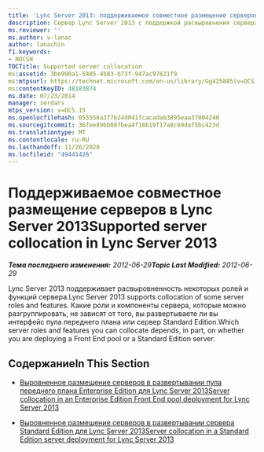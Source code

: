 ```yaml
---
title: 'Lync Server 2013: поддерживаемое совместное размещение серверов'
description: Сервер Lync Server 2013 с поддержкой расвыровнения сервера.
ms.reviewer: ''
ms.author: v-lanac
author: lanachin
f1.keywords:
- NOCSH
TOCTitle: Supported server collocation
ms:assetid: 3be990a1-5485-4b83-b73f-947ac97821f9
ms:mtpsurl: https://technet.microsoft.com/en-us/library/Gg425885(v=OCS.15)
ms:contentKeyID: 48183874
ms.date: 07/23/2014
manager: serdars
mtps_version: v=OCS.15
ms.openlocfilehash: 055556a3f7b24d041fcacada63895eaa37004240
ms.sourcegitcommit: 36fee89bb887bea4f18b19f17a8c69daf5bc423d
ms.translationtype: MT
ms.contentlocale: ru-RU
ms.lasthandoff: 11/26/2020
ms.locfileid: "49441426"
---
```

# <a name="supported-server-collocation-in-lync-server-2013"></a><span data-ttu-id="6605c-103">Поддерживаемое совместное размещение серверов в Lync Server 2013</span><span class="sxs-lookup"><span data-stu-id="6605c-103">Supported server collocation in Lync Server 2013</span></span>

<div data-xmlns="http://www.w3.org/1999/xhtml">

<div class="topic" data-xmlns="http://www.w3.org/1999/xhtml" data-msxsl="urn:schemas-microsoft-com:xslt" data-cs="https://msdn.microsoft.com/">

<div data-asp="https://msdn2.microsoft.com/asp">



</div>

<div id="mainSection">

<div id="mainBody"><span data-ttu-id="6605c-104">

<span> </span></span><span class="sxs-lookup"><span data-stu-id="6605c-104">

<span> </span></span></span>

<span data-ttu-id="6605c-105">_**Тема последнего изменения:** 2012-06-29_</span><span class="sxs-lookup"><span data-stu-id="6605c-105">_**Topic Last Modified:** 2012-06-29_</span></span>

<span data-ttu-id="6605c-106">Lync Server 2013 поддерживает расвыровненность некоторых ролей и функций сервера.</span><span class="sxs-lookup"><span data-stu-id="6605c-106">Lync Server 2013 supports collocation of some server roles and features.</span></span> <span data-ttu-id="6605c-107">Какие роли и компоненты сервера, которые можно разгруппировать, не зависят от того, вы развертываете ли вы интерфейс пула переднего плана или сервер Standard Edition.</span><span class="sxs-lookup"><span data-stu-id="6605c-107">Which server roles and features you can collocate depends, in part, on whether you are deploying a Front End pool or a Standard Edition server.</span></span>

<div>

## <a name="in-this-section"></a><span data-ttu-id="6605c-108">Содержание</span><span class="sxs-lookup"><span data-stu-id="6605c-108">In This Section</span></span>

  - [<span data-ttu-id="6605c-109">Выровненное размещение серверов в развертывании пула переднего плана Enterprise Edition для Lync Server 2013</span><span class="sxs-lookup"><span data-stu-id="6605c-109">Server collocation in an Enterprise Edition Front End pool deployment for Lync Server 2013</span></span>](lync-server-2013-server-collocation-in-an-enterprise-edition-front-end-pool-deployment.md)

  - [<span data-ttu-id="6605c-110">Выровненное размещение серверов в развертывании сервера Standard Edition для Lync Server 2013</span><span class="sxs-lookup"><span data-stu-id="6605c-110">Server collocation in a Standard Edition server deployment for Lync Server 2013</span></span>](lync-server-2013-server-collocation-in-a-standard-edition-server-deployment.md)

<span data-ttu-id="6605c-111"></div>

</div>

<span> </span>

</div>

</div>

</span><span class="sxs-lookup"><span data-stu-id="6605c-111"></div>

</div>

<span> </span>

</div>

</div>

</span></span></div>

